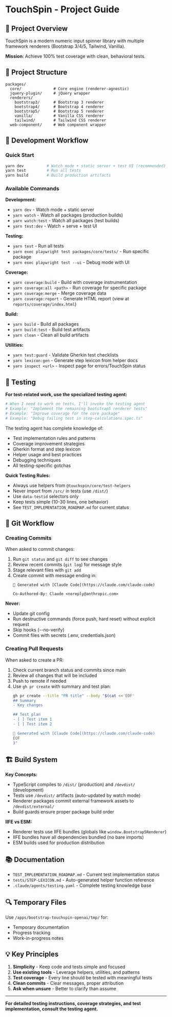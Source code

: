 # TouchSpin - Project Guide

## 🎯 Project Overview

TouchSpin is a modern numeric input spinner library with multiple framework renderers (Bootstrap 3/4/5, Tailwind, Vanilla).

**Mission**: Achieve 100% test coverage with clean, behavioral tests.

## 📁 Project Structure

```
packages/
  core/              # Core engine (renderer-agnostic)
  jquery-plugin/     # jQuery wrapper
  renderers/
    bootstrap3/      # Bootstrap 3 renderer
    bootstrap4/      # Bootstrap 4 renderer
    bootstrap5/      # Bootstrap 5 renderer
    vanilla/         # Vanilla CSS renderer
    tailwind/        # Tailwind CSS renderer
  web-component/     # Web component wrapper
```

## 🔧 Development Workflow

### Quick Start

```bash
yarn dev          # Watch mode + static server + test UI (recommended)
yarn test         # Run all tests
yarn build        # Build production artifacts
```

### Available Commands

**Development:**
- `yarn dev` - Watch mode + static server
- `yarn watch` - Watch all packages (production builds)
- `yarn watch:test` - Watch all packages (test builds)
- `yarn test:dev` - Watch + serve + test UI

**Testing:**
- `yarn test` - Run all tests
- `yarn exec playwright test packages/core/tests/` - Run specific package
- `yarn exec playwright test --ui` - Debug mode with UI

**Coverage:**
- `yarn coverage:build` - Build with coverage instrumentation
- `yarn coverage:all <path>` - Run coverage for specific package
- `yarn coverage:merge` - Merge coverage data
- `yarn coverage:report` - Generate HTML report (view at `reports/coverage/index.html`)

**Build:**
- `yarn build` - Build all packages
- `yarn build:test` - Build test artifacts
- `yarn clean` - Clean all build artifacts

**Utilities:**
- `yarn test:guard` - Validate Gherkin test checklists
- `yarn lexicon:gen` - Generate step lexicon from helper docs
- `yarn inspect <url>` - Inspect page for errors/TouchSpin status

## 🧪 Testing

**For test-related work, use the specialized testing agent:**

```bash
# When I need to work on tests, I'll invoke the testing agent
# Example: "Implement the remaining bootstrap5 renderer tests"
# Example: "Improve coverage for the core package"
# Example: "Debug failing test in step-calculations.spec.ts"
```

The testing agent has complete knowledge of:
- Test implementation rules and patterns
- Coverage improvement strategies
- Gherkin format and step lexicon
- Helper usage and best practices
- Debugging techniques
- All testing-specific gotchas

**Quick Testing Rules:**
- Always use helpers from `@touchspin/core/test-helpers`
- Never import from `/src/` in tests (use `/dist/`)
- Use `data-testid` selectors only
- Keep tests simple (10-30 lines, one behavior)
- See `TEST_IMPLEMENTATION_ROADMAP.md` for current status

## 📝 Git Workflow

### Creating Commits

When asked to commit changes:
1. Run `git status` and `git diff` to see changes
2. Review recent commits (`git log`) for message style
3. Stage relevant files with `git add`
4. Create commit with message ending in:
   ```
   🤖 Generated with [Claude Code](https://claude.com/claude-code)

   Co-Authored-By: Claude <noreply@anthropic.com>
   ```

**Never:**
- Update git config
- Run destructive commands (force push, hard reset) without explicit request
- Skip hooks (--no-verify)
- Commit files with secrets (.env, credentials.json)

### Creating Pull Requests

When asked to create a PR:
1. Check current branch status and commits since main
2. Review all changes that will be included
3. Push to remote if needed
4. Use `gh pr create` with summary and test plan:
   ```bash
   gh pr create --title "PR title" --body "$(cat <<'EOF'
   ## Summary
   - Key changes

   ## Test plan
   - [ ] Test item 1
   - [ ] Test item 2

   🤖 Generated with [Claude Code](https://claude.com/claude-code)
   EOF
   )"
   ```

## 🏗️ Build System

**Key Concepts:**
- TypeScript compiles to `/dist/` (production) and `/devdist/` (development)
- Tests use `/devdist/` artifacts (auto-updated by watch mode)
- Renderer packages commit external framework assets to `/devdist/external/`
- Build guards ensure proper package build order

**IIFE vs ESM:**
- Renderer tests use IIFE bundles (globals like `window.Bootstrap5Renderer`)
- IIFE bundles have all dependencies bundled (no bare imports)
- ESM builds used for production distribution

## 📚 Documentation

- `TEST_IMPLEMENTATION_ROADMAP.md` - Current test implementation status
- `tests/STEP-LEXICON.md` - Auto-generated helper function reference
- `.claude/agents/testing.yaml` - Complete testing knowledge base

## 🔍 Temporary Files

Use `/apps/bootstrap-touchspin-openai/tmp/` for:
- Temporary documentation
- Progress tracking
- Work-in-progress notes

## 💡 Key Principles

1. **Simplicity** - Keep code and tests simple and focused
2. **Use existing tools** - Leverage helpers, utilities, and patterns
3. **Test coverage** - Every line should be tested with meaningful tests
4. **Clean commits** - Clear messages, proper attribution
5. **Ask when unsure** - Better to clarify than assume

---

**For detailed testing instructions, coverage strategies, and test implementation, consult the testing agent.**
